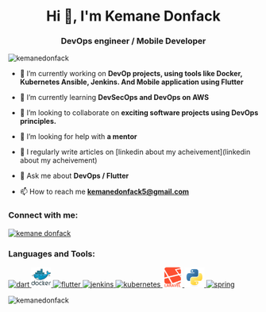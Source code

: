 <h1 align="center">Hi 👋, I'm Kemane Donfack</h1>
<h3 align="center">DevOps engineer / Mobile Developer</h3>

<p align="left"> <img src="https://komarev.com/ghpvc/?username=kemanedonfack&label=Profile%20views&color=0e75b6&style=flat" alt="kemanedonfack" /> </p>

- 🔭 I’m currently working on **DevOp projects, using tools like Docker, Kubernetes Ansible, Jenkins. And Mobile application using Flutter**

- 🌱 I’m currently learning **DevSecOps and DevOps on AWS**

- 👯 I’m looking to collaborate on **exciting software projects using DevOps principles.**

- 🤝 I’m looking for help with **a mentor**

- 📝 I regularly write articles on [linkedin about my acheivement](linkedin about my acheivement)

- 💬 Ask me about **DevOps / Flutter**

- 📫 How to reach me **kemanedonfack5@gmail.com**

<h3 align="left">Connect with me:</h3>
<p align="left">
<a href="https://linkedin.com/in/kemane donfack" target="blank"><img align="center" src="https://raw.githubusercontent.com/rahuldkjain/github-profile-readme-generator/master/src/images/icons/Social/linked-in-alt.svg" alt="kemane donfack" height="30" width="40" /></a>
</p>

<h3 align="left">Languages and Tools:</h3>
<p align="left"> <a href="https://dart.dev" target="_blank" rel="noreferrer"> <img src="https://www.vectorlogo.zone/logos/dartlang/dartlang-icon.svg" alt="dart" width="40" height="40"/> </a> <a href="https://www.docker.com/" target="_blank" rel="noreferrer"> <img src="https://raw.githubusercontent.com/devicons/devicon/master/icons/docker/docker-original-wordmark.svg" alt="docker" width="40" height="40"/> </a> <a href="https://flutter.dev" target="_blank" rel="noreferrer"> <img src="https://www.vectorlogo.zone/logos/flutterio/flutterio-icon.svg" alt="flutter" width="40" height="40"/> </a> <a href="https://www.jenkins.io" target="_blank" rel="noreferrer"> <img src="https://www.vectorlogo.zone/logos/jenkins/jenkins-icon.svg" alt="jenkins" width="40" height="40"/> </a> <a href="https://kubernetes.io" target="_blank" rel="noreferrer"> <img src="https://www.vectorlogo.zone/logos/kubernetes/kubernetes-icon.svg" alt="kubernetes" width="40" height="40"/> </a> <a href="https://laravel.com/" target="_blank" rel="noreferrer"> <img src="https://raw.githubusercontent.com/devicons/devicon/master/icons/laravel/laravel-plain-wordmark.svg" alt="laravel" width="40" height="40"/> </a> <a href="https://www.python.org" target="_blank" rel="noreferrer"> <img src="https://raw.githubusercontent.com/devicons/devicon/master/icons/python/python-original.svg" alt="python" width="40" height="40"/> </a> <a href="https://spring.io/" target="_blank" rel="noreferrer"> <img src="https://www.vectorlogo.zone/logos/springio/springio-icon.svg" alt="spring" width="40" height="40"/> </a> </p>

<p><img align="center" src="https://github-readme-stats.vercel.app/api/top-langs?username=kemanedonfack&show_icons=true&locale=en&layout=compact" alt="kemanedonfack" /></p>
